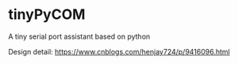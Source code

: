 # tinyPyCOM
A tiny serial port assistant based on python

Design detail: https://www.cnblogs.com/henjay724/p/9416096.html
